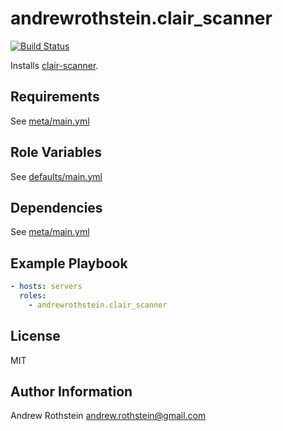 andrewrothstein.clair_scanner
=========
[![Build Status](https://travis-ci.org/andrewrothstein/ansible-clair_scanner.svg?branch=master)](https://travis-ci.org/andrewrothstein/ansible-clair_scanner)

Installs [clair-scanner](https://github.com/arminc/clair-scanner).

Requirements
------------

See [meta/main.yml](meta/main.yml)

Role Variables
--------------

See [defaults/main.yml](defaults/main.yml)

Dependencies
------------

See [meta/main.yml](meta/main.yml)

Example Playbook
----------------

```yml
- hosts: servers
  roles:
    - andrewrothstein.clair_scanner
```

License
-------

MIT

Author Information
------------------

Andrew Rothstein <andrew.rothstein@gmail.com>

